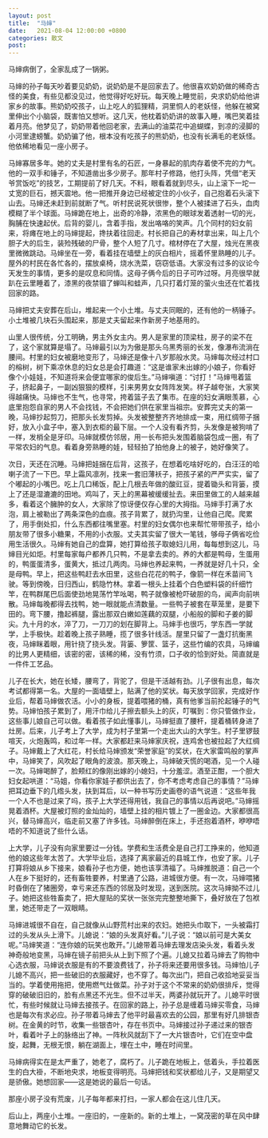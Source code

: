 ```yaml
---
layout: post
title:  "马婶"
date:   2021-08-04 12:00:00 +0800
categories: 散文
post: 
---
```


马婶病倒了，全家乱成了一锅粥。

马婶的孙子每天吵着要见奶奶，说奶奶是不是回家去了。他很喜欢奶奶做的稀奇古怪的美食，有些见都没见过，他觉得好吃好玩。每天晚上睡觉前，央求奶奶给他讲家乡的故事。熊奶奶咬孩子，山上吃人的狐狸精，洞里恫人的老妖怪，他躲在被窝里伸出个小脑袋，既害怕又想听。这几天，他枕着奶奶讲的故事入睡，嘴巴笑着挂着月亮。他梦见了，奶奶带着他回老家，去满山的油菜花中追蝴蝶，到凉的浸脚的小河里逮螃蟹。奶奶骗了他，根本没有吃孩子的熊奶奶，也没有长满毛的老妖怪。他依稀地看见一座小房子。

马婶寡居多年。她的丈夫是村里有名的石匠，一身暴起的肌肉存着使不完的力气。他的一双手和锤子，不知道凿出多少房子。那年村子修路，他打头阵，凭借“老天爷赏饭吃”的技艺，工期提前了好几天。不料，眼看着就到尽头，山上滚下一坨一丈宽的巨石，撼天震地。他一把推开身边已经被定住的小伙子，自己抱着石头滚下山去。马婶还未赶到前就断了气。听村民说死状很惨，整个人被揉进了石头，血肉模糊了半个球面。马婶跪在地上，出奇的冷静，浓黑色的眼球发着透射一切的光，胸脯在快速起伏。后背的婴儿，含着手指，发出咯咯的笑声。几个同村的妇女前来，将瘫在地上的马婶提起，搀扶着往回走。村长把自己的寿材拿出来，叫上几个胆子大的后生，装殓残破的尸骨，整个人短了几寸。棺材停在了大屋，烛光在黑夜里微微跳动。马婶坐在一旁，看着挂在墙壁上的灰白相片，摇着怀里熟睡的儿子。屋外的村民在各忙各的，摆放桌椅，烧水洗菜，窃窃低语。大家没有过多的议论今天发生的事情，更多的是叹息和同情。这母子俩今后的日子可咋过呀。月亮很早就趴在云里睡着了，漆黑的夜禁锢了蝉叫和蛙声，几只打着灯笼的萤火虫还在忙着找回家的路。

马婶把丈夫安葬在后山，堆起来一个小土堆。与丈夫同眠的，还有他的一柄锤子。小土堆被几块石头围起来，那是丈夫留起来作新房子地基用的。

山里人很传统，分工明确，男主外女主内。男人是家里的顶梁柱，房子的梁不在了，这个家就算是塌了。马婶最引以为为傲是那头乌黑秀丽的长发，像瀑布流淌在腰间。村里的妇女被磨地变形了，马婶还是像十八岁那般水灵。马婶每次经过村口的榕树，树下乘凉休息的妇女总是会打趣道：“这是谁家未出嫁的小娘子，你看好像个小娃娃，不知道将来会便宜哪家的俊后生。”马婶嗔道：“讨打！”马婶甩着篮子，挤起鼻子，一副凶狠狠的模样，引来男男女女阵阵发笑。样子越夸张，大家笑得越痛快。马婶也不生气，也寻常，挎着篮子去了集市。在座的妇女满眼羡慕，心底里抱怨自家的男人不会找钱，不会把她们供在家里当祖宗。安葬完丈夫的第一晚，马婶抄起剪刀，把那头长发剪掉。头发被整整齐齐地排成一束，用红绸带子捆好，放入小盒子中，塞入到衣柜的最下层。一个人没有看齐剪，头发像是被狗啃了一样，发梢全是牙印。马婶就模仿邻居，用一长布把头发围着脑袋包成一圈，有了平常农妇的气息。看着身旁熟睡的娃，轻轻拍了拍他身上的被子，她好像笑了。

次日，天还在沉睡。马婶把娃捆在后背，这孩子，在想着吃啥好吃的，白汪汪的哈喇子流了一下巴。早上霜风凛冽，找来一套旧薄袄子，把孩子紧的严严实实，留了个嘟起的小嘴巴。吃上几口稀饭，配上几根去年做的酸豇豆，提着锄头和背篓，摸上了还是湿漉漉的田地。鸡叫了，天上的黑幕被缓缓扯去。来田里做工的人越来越多，看着这个臃肿的女人，大家除了惊讶便仅存心里的大拇指。马婶手打满了水泡，肩上被勒出了两条深色的血痕。孩子背累了，就扔沟里，让他自己爬。爬累了，用手倒处扣，什么东西都往嘴里塞。村里的妇女偶尔也来帮忙带带孩子，给小朋友带了很多小糖果，不用的小衣服。丈夫其实留了很大一笔钱，够母子俩省吃俭用生活很久。马婶有她自己的盘算，她打算给孩子取媳妇儿用，每每想到这儿，马婶目光如炬。村里每家每户都养几只鸭，不是拿去卖的。养的大都是鸭母，生蛋用的，鸭蛋蛋清多，蛋黄大，抵过几两肉。马婶也养起来鸭，一养就是好几十只，全是母鸭。早上，把这些鸭赶去水田里，这些白花花的鸭子，像箭一样在禾苗间飞驶。等到傍晚，日归西山，鹤隐竹林。拿着一根头上挂着个白色塑料袋的纤细竹竿，在鸭群尾巴后面使劲地晃荡竹竿吆喝，鸭子就像被枪吓破胆的鸟，闻声向前哄散。马婶每晚都得去找鸭，她一眼就能点清数量。一些鸭子被套在草笼里，是要下田的。弯下腰，撸起裤腿，露出那双白嫩如莲藕的双腿，小船般的脚和子姜的脚尖。九十月的水，淬了刀，一刀刀的划在脚背上。马婶手也很巧，学东西一学就学，上手极快。趁着晚上孩子熟睡，揽了很多针线活。屋里只留了一盏灯抗衡黑夜，马婶眯着眼，用针挠了挠头发。背篓、箩筐、篮子，这些竹编的农具，马婶编的比男人更精细，该密的密，该稀的稀，没有竹须，口子收的恰到好处。简直就是一件件工艺品。

儿子在长大，她在长矮，腰弯了，背驼了，但是干活越有劲。儿子很有出息，每次考试都得第一名。大屋的一面墙壁上，贴满了他的奖状。每天放学回家，完成好作业后，帮着马婶做农活。小小的身板，提着喂猪的桶，真有他爹当前抡起锤子的气势。马婶怕孩子累到了，用汗巾给儿子擦去额头上的灰，叮嘱到：你只管做作业，这些事儿娘自己可以做。看着孩子如此懂事儿，马婶挺直了腰杆，提着桶转身进了灶房。后来，儿子考上了大学，成为村子里第一个走出大山的大学生。村子里锣鼓喧天，火炮轰鸣，和过年一样。大家都赶来马婶家庆祝，连鸡舍也被拉起了大红绸子。马婶戴上了大红花，村长给马婶颁发“荣誉家庭”的奖状，在大家雷鸣般的掌声中，马婶笑了，风吹起了眼角的波浪。那天晚上，马婶破天慌的喝酒，见一个人碰一次。马婶喝醉了，脸颊红的像刚出嫁的小媳妇，十分羞涩。酒至正酣，一个胆大妇女起哄道：“马姐，你看你家娃子都供出去了，你不考虑考虑自己的事情？”马婶把耳边垂下的几绺头发，扶到耳后，以一种书写历史画卷的语气说道：“这些年我一个人不也是过来了吗，孩子上大学还得用钱，我自己的事情以后再说吧。”马婶摇晃着酒杯。大屋被灯照的金灿灿的，墙壁上挂的相片镀上了一圈金边。大家都很高兴，替马婶高兴，临走前又塞了许多钱。马婶醉倒在床上，手还抱着酒杯，咿咿唔唔的不知道说了些什么话。

上大学，儿子没有向家里要过一分钱。学费和生活费全是自己打工挣来的，他知道他的娘这些年太苦了。大学毕业后，选择了离家最近的县城工作，也安了家。儿子打算将娘从乡下接来，娘看孙子也方便，她也该享清福了。马婶推脱道：自己一个人在乡下挺好的，还有畜牲要养，村里通了公路，进城很方便。有一次，马婶喂猪时昏倒在了猪圈旁，幸亏来还东西的邻居及时发现，送到医院。这次马婶拗不过儿子。她把这些牲畜卖了，把大屋贴的奖状一张张完完整整地撕下，叠好放在了包袱里，她还带走了一双眼睛。

马婶进城很不自在，自己就像从山野荒村出来的农妇。她把头巾取下，一头被霜打过的头发从头上滑下。儿媳说：“娘的头发真好看。”儿子说：“娘以前可是大美女呢。”马婶笑道：“连你娘的玩笑也敢开。”儿媳带着马婶去理发店染头发，看着头发神奇般地变黑，马婶在镜子前把头从上到下照了个遍。儿媳又拉着马婶去了购物中心选衣服，马婶说衣服是有的不要浪费钱了，孙子将来还要用很多钱。马婶怕儿子儿媳不高兴，把一些破旧的衣服藏好，也不穿了。每次出门，把自己收拾地妥妥当当的。学着使用拖把，使用燃气灶做菜。孙子对于这个不常来的奶奶很排斥，觉得穿的破破旧旧的，脸有点黑还不光生。但不过半天，两婆孙就玩开了。儿媳平时很忙，有些时候就让马婶去接孩子。在回家的路上，孙子总是缠着马婶买零食，马婶也是每次有求必应。孙子带着马婶去了他平时最喜欢去的公园，那里有好几排银杏树。在金黄的时节，收集一些银杏叶，存在书页中。马婶接过孙子递过来的银杏叶，看着叶子上的脉络出了神。一阵秋风就刮下了一大片银杏叶，它们在空中盘旋，起舞，无根无恨，躺在湖面上，埋在土中，睡在时间里。

马婶病得实在是太严重了，她老了，腐朽了。儿子跪在地板上，低着头，手拉着医生的白大褂，不断地央求，地板变得明亮。马婶把钱和奖状都给儿子，又是期望又是骄傲。她想回家——这是她说的最后一句话。

那座小房子没有荒废，儿子每年都来打扫，一家人都会在这儿住几天。

后山上，两座小土堆。一座旧的，一座新的。新的土堆上，一窝茂密的草在风中肆意地舞动它的长发。